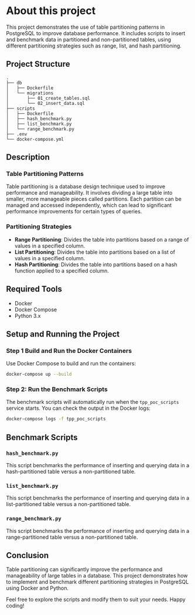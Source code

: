 # About this project

This project demonstrates the use of table partitioning patterns in PostgreSQL to improve database performance. It includes scripts to insert and benchmark data in partitioned and non-partitioned tables, using different partitioning strategies such as range, list, and hash partitioning.

## Project Structure

```
.
├── db
│   ├── Dockerfile
│   └── migrations
│       ├── 01_create_tables.sql
│       └── 02_insert_data.sql
├── scripts
│   ├── Dockerfile
│   ├── hash_benchmark.py
│   ├── list_benchmark.py
│   └── range_benchmark.py
├── .env
└── docker-compose.yml
```

## Description

### Table Partitioning Patterns

Table partitioning is a database design technique used to improve performance and manageability. It involves dividing a large table into smaller, more manageable pieces called partitions. Each partition can be managed and accessed independently, which can lead to significant performance improvements for certain types of queries.

### Partitioning Strategies

- **Range Partitioning**: Divides the table into partitions based on a range of values in a specified column.
- **List Partitioning**: Divides the table into partitions based on a list of values in a specified column.
- **Hash Partitioning**: Divides the table into partitions based on a hash function applied to a specified column.

## Required Tools

- Docker
- Docker Compose
- Python 3.x

## Setup and Running the Project

### Step 1 Build and Run the Docker Containers

Use Docker Compose to build and run the containers:

```sh
docker-compose up --build
```

### Step 2: Run the Benchmark Scripts

The benchmark scripts will automatically run when the `tpp_poc_scripts` service starts. You can check the output in the Docker logs:

```sh
docker-compose logs -f tpp_poc_scripts
```

## Benchmark Scripts

### `hash_benchmark.py`

This script benchmarks the performance of inserting and querying data in a hash-partitioned table versus a non-partitioned table.

### `list_benchmark.py`

This script benchmarks the performance of inserting and querying data in a list-partitioned table versus a non-partitioned table.

### `range_benchmark.py`

This script benchmarks the performance of inserting and querying data in a range-partitioned table versus a non-partitioned table.

## Conclusion

Table partitioning can significantly improve the performance and manageability of large tables in a database. This project demonstrates how to implement and benchmark different partitioning strategies in PostgreSQL using Docker and Python.

Feel free to explore the scripts and modify them to suit your needs. Happy coding!